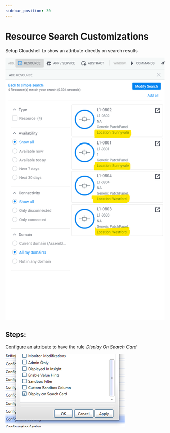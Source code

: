 ```yaml
---
sidebar_position: 30
---
```


# Resource Search Customizations

Setup Cloudshell to show an attribute directly on search results

![SearchResultsWithAttribute](../../../../static/Images/Admin-Guide/ResourceSearchCustomization/SearchResultsWithLocation.png)

## Steps:

[Configure an attribute](../../../admin/setting-up-cloudshell/inventory-operations/resource-data-modeling-for-1st-gen-shells/attributes.md) to have the rule *Display On Search Card*

![DisplayOnSearchCardRule](../../../../static/Images/Admin-Guide/ResourceSearchCustomization/SearchCardRule.png)